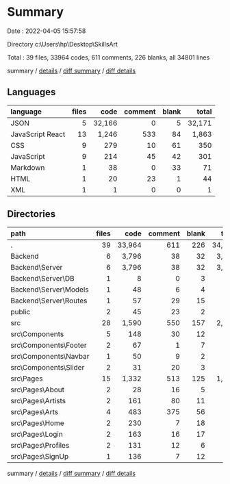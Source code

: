 # Summary

Date : 2022-04-05 15:57:58

Directory c:\Users\hp\Desktop\SkillsArt

Total : 39 files,  33964 codes, 611 comments, 226 blanks, all 34801 lines

summary / [details](details.md) / [diff summary](diff.md) / [diff details](diff-details.md)

## Languages
| language | files | code | comment | blank | total |
| :--- | ---: | ---: | ---: | ---: | ---: |
| JSON | 5 | 32,166 | 0 | 5 | 32,171 |
| JavaScript React | 13 | 1,246 | 533 | 84 | 1,863 |
| CSS | 9 | 279 | 10 | 61 | 350 |
| JavaScript | 9 | 214 | 45 | 42 | 301 |
| Markdown | 1 | 38 | 0 | 33 | 71 |
| HTML | 1 | 20 | 23 | 1 | 44 |
| XML | 1 | 1 | 0 | 0 | 1 |

## Directories
| path | files | code | comment | blank | total |
| :--- | ---: | ---: | ---: | ---: | ---: |
| . | 39 | 33,964 | 611 | 226 | 34,801 |
| Backend | 6 | 3,796 | 38 | 32 | 3,866 |
| Backend\Server | 6 | 3,796 | 38 | 32 | 3,866 |
| Backend\Server\DB | 1 | 8 | 0 | 3 | 11 |
| Backend\Server\Models | 1 | 48 | 6 | 4 | 58 |
| Backend\Server\Routes | 1 | 57 | 29 | 15 | 101 |
| public | 2 | 45 | 23 | 2 | 70 |
| src | 28 | 1,590 | 550 | 157 | 2,297 |
| src\Components | 5 | 148 | 30 | 12 | 190 |
| src\Components\Footer | 2 | 67 | 1 | 7 | 75 |
| src\Components\Navbar | 1 | 50 | 9 | 2 | 61 |
| src\Components\Slider | 2 | 31 | 20 | 3 | 54 |
| src\Pages | 15 | 1,332 | 513 | 125 | 1,970 |
| src\Pages\About | 2 | 28 | 16 | 5 | 49 |
| src\Pages\Artists | 2 | 161 | 80 | 11 | 252 |
| src\Pages\Arts | 4 | 483 | 375 | 56 | 914 |
| src\Pages\Home | 2 | 230 | 7 | 18 | 255 |
| src\Pages\Login | 2 | 163 | 16 | 17 | 196 |
| src\Pages\Profiles | 2 | 131 | 12 | 6 | 149 |
| src\Pages\SignUp | 1 | 136 | 7 | 12 | 155 |

summary / [details](details.md) / [diff summary](diff.md) / [diff details](diff-details.md)
